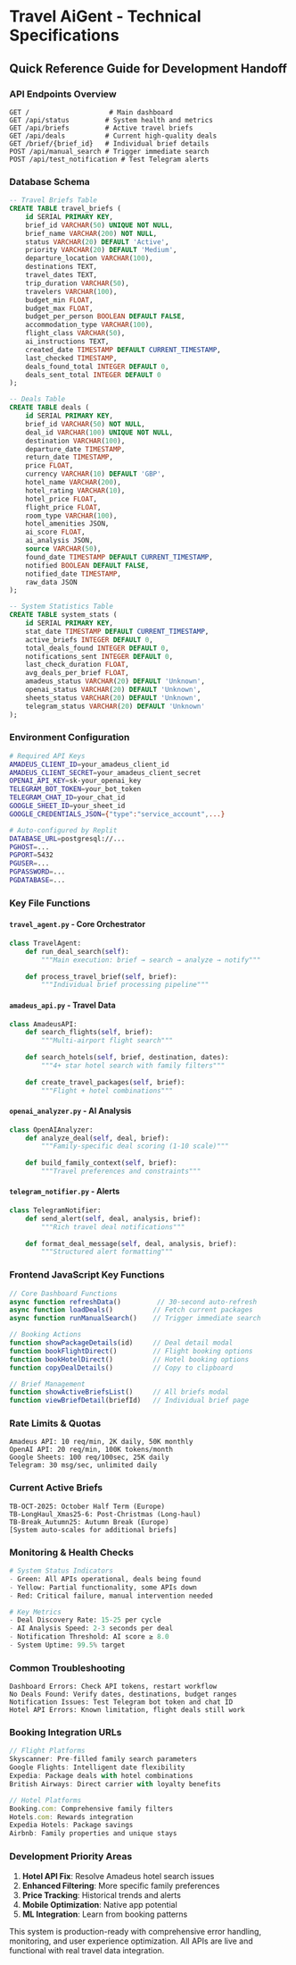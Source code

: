 # Travel AiGent - Technical Specifications

## Quick Reference Guide for Development Handoff

### API Endpoints Overview
```
GET /                    # Main dashboard
GET /api/status         # System health and metrics
GET /api/briefs         # Active travel briefs
GET /api/deals          # Current high-quality deals
GET /brief/{brief_id}   # Individual brief details
POST /api/manual_search # Trigger immediate search
POST /api/test_notification # Test Telegram alerts
```

### Database Schema
```sql
-- Travel Briefs Table
CREATE TABLE travel_briefs (
    id SERIAL PRIMARY KEY,
    brief_id VARCHAR(50) UNIQUE NOT NULL,
    brief_name VARCHAR(200) NOT NULL,
    status VARCHAR(20) DEFAULT 'Active',
    priority VARCHAR(20) DEFAULT 'Medium',
    departure_location VARCHAR(100),
    destinations TEXT,
    travel_dates TEXT,
    trip_duration VARCHAR(50),
    travelers VARCHAR(100),
    budget_min FLOAT,
    budget_max FLOAT,
    budget_per_person BOOLEAN DEFAULT FALSE,
    accommodation_type VARCHAR(100),
    flight_class VARCHAR(50),
    ai_instructions TEXT,
    created_date TIMESTAMP DEFAULT CURRENT_TIMESTAMP,
    last_checked TIMESTAMP,
    deals_found_total INTEGER DEFAULT 0,
    deals_sent_total INTEGER DEFAULT 0
);

-- Deals Table
CREATE TABLE deals (
    id SERIAL PRIMARY KEY,
    brief_id VARCHAR(50) NOT NULL,
    deal_id VARCHAR(100) UNIQUE NOT NULL,
    destination VARCHAR(100),
    departure_date TIMESTAMP,
    return_date TIMESTAMP,
    price FLOAT,
    currency VARCHAR(10) DEFAULT 'GBP',
    hotel_name VARCHAR(200),
    hotel_rating VARCHAR(10),
    hotel_price FLOAT,
    flight_price FLOAT,
    room_type VARCHAR(100),
    hotel_amenities JSON,
    ai_score FLOAT,
    ai_analysis JSON,
    source VARCHAR(50),
    found_date TIMESTAMP DEFAULT CURRENT_TIMESTAMP,
    notified BOOLEAN DEFAULT FALSE,
    notified_date TIMESTAMP,
    raw_data JSON
);

-- System Statistics Table
CREATE TABLE system_stats (
    id SERIAL PRIMARY KEY,
    stat_date TIMESTAMP DEFAULT CURRENT_TIMESTAMP,
    active_briefs INTEGER DEFAULT 0,
    total_deals_found INTEGER DEFAULT 0,
    notifications_sent INTEGER DEFAULT 0,
    last_check_duration FLOAT,
    avg_deals_per_brief FLOAT,
    amadeus_status VARCHAR(20) DEFAULT 'Unknown',
    openai_status VARCHAR(20) DEFAULT 'Unknown',
    sheets_status VARCHAR(20) DEFAULT 'Unknown',
    telegram_status VARCHAR(20) DEFAULT 'Unknown'
);
```

### Environment Configuration
```bash
# Required API Keys
AMADEUS_CLIENT_ID=your_amadeus_client_id
AMADEUS_CLIENT_SECRET=your_amadeus_client_secret
OPENAI_API_KEY=sk-your_openai_key
TELEGRAM_BOT_TOKEN=your_bot_token
TELEGRAM_CHAT_ID=your_chat_id
GOOGLE_SHEET_ID=your_sheet_id
GOOGLE_CREDENTIALS_JSON={"type":"service_account",...}

# Auto-configured by Replit
DATABASE_URL=postgresql://...
PGHOST=...
PGPORT=5432
PGUSER=...
PGPASSWORD=...
PGDATABASE=...
```

### Key File Functions

#### `travel_agent.py` - Core Orchestrator
```python
class TravelAgent:
    def run_deal_search(self):
        """Main execution: brief → search → analyze → notify"""
    
    def process_travel_brief(self, brief):
        """Individual brief processing pipeline"""
```

#### `amadeus_api.py` - Travel Data
```python
class AmadeusAPI:
    def search_flights(self, brief):
        """Multi-airport flight search"""
    
    def search_hotels(self, brief, destination, dates):
        """4+ star hotel search with family filters"""
    
    def create_travel_packages(self, brief):
        """Flight + hotel combinations"""
```

#### `openai_analyzer.py` - AI Analysis
```python
class OpenAIAnalyzer:
    def analyze_deal(self, deal, brief):
        """Family-specific deal scoring (1-10 scale)"""
    
    def build_family_context(self, brief):
        """Travel preferences and constraints"""
```

#### `telegram_notifier.py` - Alerts
```python
class TelegramNotifier:
    def send_alert(self, deal, analysis, brief):
        """Rich travel deal notifications"""
    
    def format_deal_message(self, deal, analysis, brief):
        """Structured alert formatting"""
```

### Frontend JavaScript Key Functions
```javascript
// Core Dashboard Functions
async function refreshData()         // 30-second auto-refresh
async function loadDeals()          // Fetch current packages
async function runManualSearch()    // Trigger immediate search

// Booking Actions  
function showPackageDetails(id)     // Deal detail modal
function bookFlightDirect()         // Flight booking options
function bookHotelDirect()          // Hotel booking options
function copyDealDetails()          // Copy to clipboard

// Brief Management
function showActiveBriefsList()     // All briefs modal
function viewBriefDetail(briefId)   // Individual brief page
```

### Rate Limits & Quotas
```
Amadeus API: 10 req/min, 2K daily, 50K monthly
OpenAI API: 20 req/min, 100K tokens/month  
Google Sheets: 100 req/100sec, 25K daily
Telegram: 30 msg/sec, unlimited daily
```

### Current Active Briefs
```
TB-OCT-2025: October Half Term (Europe)
TB-LongHaul_Xmas25-6: Post-Christmas (Long-haul)
TB-Break_Autumn25: Autumn Break (Europe)
[System auto-scales for additional briefs]
```

### Monitoring & Health Checks
```python
# System Status Indicators
- Green: All APIs operational, deals being found
- Yellow: Partial functionality, some APIs down
- Red: Critical failure, manual intervention needed

# Key Metrics
- Deal Discovery Rate: 15-25 per cycle
- AI Analysis Speed: 2-3 seconds per deal
- Notification Threshold: AI score ≥ 8.0
- System Uptime: 99.5% target
```

### Common Troubleshooting
```
Dashboard Errors: Check API tokens, restart workflow
No Deals Found: Verify dates, destinations, budget ranges
Notification Issues: Test Telegram bot token and chat ID
Hotel API Errors: Known limitation, flight deals still work
```

### Booking Integration URLs
```javascript
// Flight Platforms
Skyscanner: Pre-filled family search parameters
Google Flights: Intelligent date flexibility  
Expedia: Package deals with hotel combinations
British Airways: Direct carrier with loyalty benefits

// Hotel Platforms  
Booking.com: Comprehensive family filters
Hotels.com: Rewards integration
Expedia Hotels: Package savings
Airbnb: Family properties and unique stays
```

### Development Priority Areas
1. **Hotel API Fix**: Resolve Amadeus hotel search issues
2. **Enhanced Filtering**: More specific family preferences
3. **Price Tracking**: Historical trends and alerts
4. **Mobile Optimization**: Native app potential
5. **ML Integration**: Learn from booking patterns

This system is production-ready with comprehensive error handling, monitoring, and user experience optimization. All APIs are live and functional with real travel data integration.